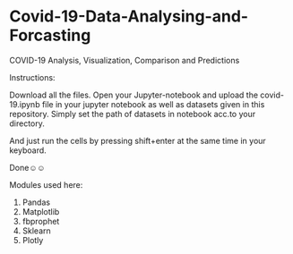 # Covid-19-Data-Analysing-and-Forcasting
COVID-19 Analysis, Visualization, Comparison and Predictions


Instructions:

Download all the files.
Open your Jupyter-notebook and upload the covid-19.ipynb file in your jupyter notebook as well as datasets given in this repository.
Simply set the path of datasets in notebook acc.to your directory.

And just run the cells by pressing shift+enter at the same time in your keyboard.

Done☺️☺️


Modules used here:
1) Pandas
2) Matplotlib
3) fbprophet
4) Sklearn
5) Plotly
